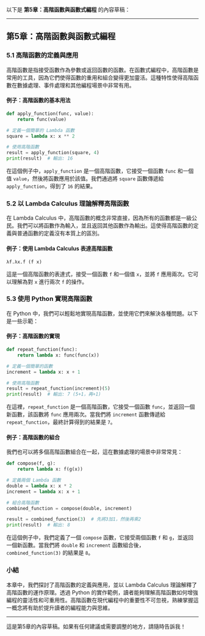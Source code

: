 以下是 **第5章：高階函數與函數式編程** 的內容草稿：

---

## 第5章：高階函數與函數式編程

### 5.1 高階函數的定義與應用

高階函數是指接受函數作為參數或返回函數的函數。在函數式編程中，高階函數是常用的工具，因為它們使得函數的重用和組合變得更加靈活。這種特性使得高階函數在數據處理、事件處理和其他編程場景中非常有用。

#### 例子：高階函數的基本用法

```python
def apply_function(func, value):
    return func(value)

# 定義一個簡單的 Lambda 函數
square = lambda x: x ** 2

# 使用高階函數
result = apply_function(square, 4)
print(result)  # 輸出: 16
```

在這個例子中，`apply_function` 是一個高階函數，它接受一個函數 `func` 和一個值 `value`，然後將函數應用於該值。我們通過將 `square` 函數傳遞給 `apply_function`，得到了 `16` 的結果。

### 5.2 以 Lambda Calculus 理論解釋高階函數

在 Lambda Calculus 中，高階函數的概念非常直接，因為所有的函數都是一級公民。我們可以將函數作為輸入，並且返回其他函數作為輸出。這使得高階函數的定義與普通函數的定義沒有本質上的區別。

#### 例子：使用 Lambda Calculus 表達高階函數

```plaintext
λf.λx.f (f x)
```

這是一個高階函數的表達式，接受一個函數 `f` 和一個值 `x`，並將 `f` 應用兩次。它可以理解為對 `x` 進行兩次 `f` 的操作。

### 5.3 使用 Python 實現高階函數

在 Python 中，我們可以輕鬆地實現高階函數，並使用它們來解決各種問題。以下是一些示範：

#### 例子：高階函數的實現

```python
def repeat_function(func):
    return lambda x: func(func(x))

# 定義一個簡單的函數
increment = lambda x: x + 1

# 使用高階函數
result = repeat_function(increment)(5)
print(result)  # 輸出: 7 (5+1，再+1)
```

在這裡，`repeat_function` 是一個高階函數，它接受一個函數 `func`，並返回一個新函數，該函數將 `func` 應用兩次。當我們將 `increment` 函數傳遞給 `repeat_function`，最終計算得到的結果是 `7`。

#### 例子：高階函數的組合

我們也可以將多個高階函數組合在一起，這在數據處理的場景中非常常見：

```python
def compose(f, g):
    return lambda x: f(g(x))

# 定義兩個 Lambda 函數
double = lambda x: x * 2
increment = lambda x: x + 1

# 組合高階函數
combined_function = compose(double, increment)

result = combined_function(3)  # 先將3加1，然後再乘2
print(result)  # 輸出: 8
```

在這個例子中，我們定義了一個 `compose` 函數，它接受兩個函數 `f` 和 `g`，並返回一個新函數。當我們將 `double` 和 `increment` 函數組合後，`combined_function(3)` 的結果是 `8`。

### 小結

本章中，我們探討了高階函數的定義與應用，並以 Lambda Calculus 理論解釋了高階函數的運作原理。透過 Python 的實作範例，讀者能夠理解高階函數如何增強編程的靈活性和可重用性。高階函數在現代編程中的重要性不可忽視，熟練掌握這一概念將有助於提升讀者的編程能力與思維。

---

這是第5章的內容草稿。如果有任何建議或需要調整的地方，請隨時告訴我！